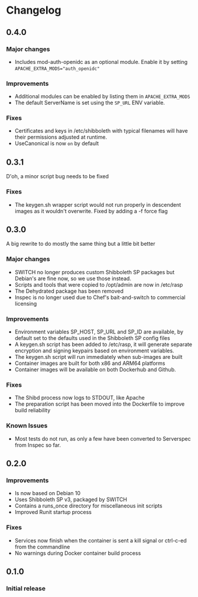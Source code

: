 # Changelog

## 0.4.0

### Major changes

- Includes mod-auth-openidc as an optional module. Enable it by setting `APACHE_EXTRA_MODS="auth_openidc"`

### Improvements

- Additional modules can be enabled by listing them in `APACHE_EXTRA_MODS`
- The default ServerName is set using the `SP_URL` ENV variable.

### Fixes

- Certificates and keys in /etc/shibboleth with typical filenames will have their
  permissions adjusted at runtime.
- UseCanonical is now `on` by default

## 0.3.1

D'oh, a minor script bug needs to be fixed

### Fixes

- The keygen.sh wrapper script would not run properly in descendent images as
  it wouldn't overwrite. Fixed by adding a -f force flag

## 0.3.0

A big rewrite to do mostly the same thing but a little bit better

### Major changes

- SWITCH no longer produces custom Shibboleth SP packages but Debian's are fine now,
  so we use those instead.
- Scripts and tools that were copied to /opt/admin are now in /etc/rasp
- The Dehydrated package has been removed
- Inspec is no longer used due to Chef's bait-and-switch to commercial licensing

### Improvements

- Environment variables SP_HOST, SP_URL and SP_ID are available, by default set to the 
  defaults used in the Shibboleth SP config files
- A keygen.sh script has been added to /etc/rasp, it will generate separate encryption
  and signing keypairs based on environment variables.
- The keygen.sh script will run immediately when sub-images are built
- Container images are built for both x86 and ARM64 platforms 
- Container images will be available on both Dockerhub and Github.

### Fixes

- The Shibd process now logs to STDOUT, like Apache
- The preparation script has been moved into the Dockerfile to improve build reliability

### Known Issues

- Most tests do not run, as only a few have been converted to Serverspec from Inspec so far.

## 0.2.0

### Improvements

- Is now based on Debian 10
- Uses Shibboleth SP v3, packaged by SWITCH
- Contains a runs_once directory for miscellaneous init scripts
- Improved Runit startup process

### Fixes

- Services now finish when the container is sent a kill signal or ctrl-c-ed from the commandline
- No warnings during Docker container build process

## 0.1.0

### Initial release
